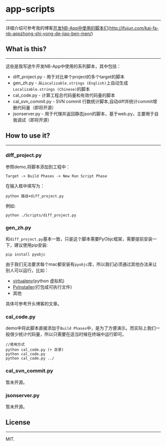 # app-scripts
---- 

详细介绍可参考我的博客[开发NB-App中使用的脚本们](#)(http://ifujun.com/kai-fa-nb-appzhong-shi-yong-de-jiao-ben-men/)

## What is this?
---- 
这些是我写途牛开发NB-App中使用的系列脚本，其中包括：

- diff\_project.py - 用于对比单个project的多个target的脚本
- gen\_zh.py - 从`Localizable.strings (English)`上自动生成`Localizable.strings (Chinese)`的脚本
- cal\_code.py - 计算工程总代码量和有效代码量的脚本
- cal\_svn\_commit.py - SVN commit 行数统计脚本,自动diff并统计commit增删代码量（即将开源）
 - jsonserver.py - 用于代理并返回静态json的脚本，基于web.py，主要用于自我调试（即将开源）

## How to use it?
---- 
### diff\_project.py

参照demo,将脚本添加到工程中：

	Target -> Build Phases -> New Run Script Phase

在输入框中填写为：

	python 路径+diff_project.py

例如:

	python ./Scripts/diff_project.py

### gen\_zh.py

和`diff_project.py`基本一致，只是这个脚本需要PyObjc框架，需要提前安装一下，建议使用pip安装:

	pip install pyobjc

由于我们无法要求每个mac都安装有`pyobjc`库，所以我们必须通过其他办法来让别人可以运行，比如：

- [virtualenv](https://github.com/pypa/virtualenv)(python 虚拟机)
- [PyInstaller](https://github.com/pyinstaller/pyinstaller)(打包成可执行文件)
- 其他

具体可参考开头博客的文章。

### cal\_code.py

demo中将此脚本直接添加于`Build Phases`中，是为了方便演示。而实际上我们一般很少统计代码量，所以只需要在适当时候在终端中运行即可。

	//使用方式
	python cal_code.py (+ 目录)
	python cal_code.py 
	python cal_code.py ../

### cal\_svn\_commit.py  

暂未开源。

### jsonserver.py

暂未开源。

## License
---- 
MIT.